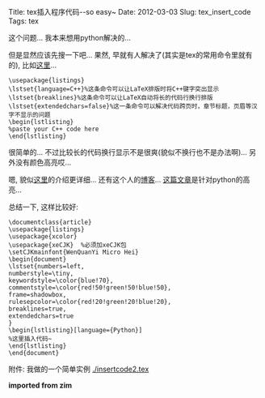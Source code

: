 Title: tex插入程序代码--so easy~
Date: 2012-03-03
Slug: tex_insert_code
Tags: tex

这个问题... 我本来想用python解决的...

但是显然应该先搜一下吧... 果然, 早就有人解决了(其实是tex的常用命令里就有的), 比如[这里](http://hi.baidu.com/xuelicheng/blog/item/194c844a22d2452a09f7ef8a.html)...


    \usepackage{listings}
    \lstset{language=C++}%这条命令可以让LaTeX排版时将C++键字突出显示
    \lstset{breaklines}%这条命令可以让LaTeX自动将长的代码行换行排版
    \lstset{extendedchars=false}%这一条命令可以解决代码跨页时，章节标题，页眉等汉字不显示的问题
    \begin{lstlisting}
    %paste your C++ code here
    \end{lstlisting}


很简单的... 不过比较长的代码换行显示不是很爽(貌似不换行也不是办法啊)... 另外没有颜色高亮哎...


嗯, 貌似[这里](http://bbs.chinatex.org/forum.php?mod=viewthread&tid=3692)的介绍更详细...
还有这个人的[博客](http://aifreedom.com/technology/170)...
[这篇文章](http://blog.sina.com.cn/s/blog_5e16f1770100o9ef.html)是针对python的高亮...

总结一下, 这样比较好:


    \documentclass{article}
    \usepackage{listings}
    \usepackage{xcolor}
    \usepackage{xeCJK}  %必须加xeCJK包
    \setCJKmainfont{WenQuanYi Micro Hei}
    \begin{document}
    \lstset{numbers=left,
    numberstyle=\tiny,
    keywordstyle=\color{blue!70}, commentstyle=\color{red!50!green!50!blue!50},
    frame=shadowbox,
    rulesepcolor=\color{red!20!green!20!blue!20},
    breaklines=true,
    extendedchars=true
    }
    \begin{lstlisting}[language={Python}]
    %这里插入代码~
    \end{lstlisting}
    \end{document}


附件: 我做的一个简单实例
[./insertcode2.tex](./tex_insert_code/insertcode2.tex) 

**imported from zim**



